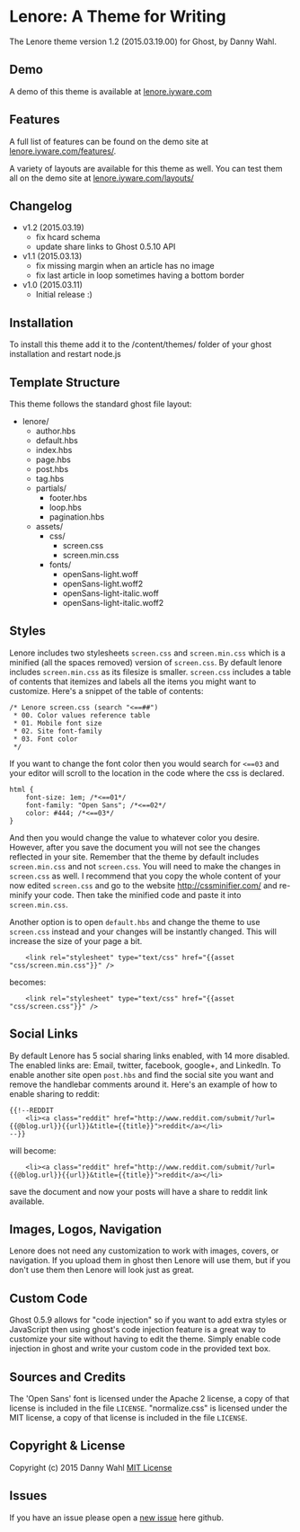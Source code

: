 # Lenore: A Theme for Writing

The Lenore theme version 1.2 (2015.03.19.00) for Ghost, by Danny Wahl.

## Demo

A demo of this theme is available at [lenore.iyware.com](http://lenore.iyware.com)

## Features

A full list of features can be found on the demo site at [lenore.iyware.com/features/](http://lenore.iyware.com/features/).

A variety of layouts are available for this theme as well.  You can test them all on the demo site at [lenore.iyware.com/layouts/](http://lenore.iyware.com/layouts/)

## Changelog
* v1.2 (2015.03.19)
    * fix hcard schema
    * update share links to Ghost 0.5.10 API
* v1.1 (2015.03.13)
    * fix missing margin when an article has no image 
    * fix last article in loop sometimes having a bottom border 
* v1.0 (2015.03.11)
    * Initial release :)

## Installation

To install this theme add it to the /content/themes/ folder of your ghost installation and restart node.js

## Template Structure

This theme follows the standard ghost file layout:

* lenore/
    * author.hbs
    * default.hbs
    * index.hbs
    * page.hbs
    * post.hbs
    * tag.hbs
    * partials/
        * footer.hbs
        * loop.hbs
        * pagination.hbs
    * assets/
        * css/
            * screen.css
            * screen.min.css
        * fonts/
            * openSans-light.woff
            * openSans-light.woff2
            * openSans-light-italic.woff
            * openSans-light-italic.woff2

## Styles

Lenore includes two stylesheets `screen.css` and `screen.min.css` which is a minified (all the spaces removed) version of `screen.css`.  By default lenore includes `screen.min.css` as its filesize is smaller.  `screen.css` includes a table of contents that itemizes and labels all the items you might want to customize.  Here's a snippet of the table of contents:

```language-css
/* Lenore screen.css (search "<==##")
 * 00. Color values reference table
 * 01. Mobile font size
 * 02. Site font-family
 * 03. Font color
 */
```

If you want to change the font color then you would search for `<==03` and your editor will scroll to the location in the code where the css is declared.

```language-css
html {
    font-size: 1em; /*<==01*/
    font-family: "Open Sans"; /*<==02*/
    color: #444; /*<==03*/
}
```

And then you would change the value to whatever color you desire.  However, after you save the document you will not see the changes reflected in your site.  Remember that the theme by default includes `screen.min.css` and not `screen.css`.  You will need to make the changes in `screen.css` as well.  I recommend that you copy the whole content of your now edited `screen.css` and go to the website http://cssminifier.com/ and re-minify your code.  Then take the minified code and paste it into `screen.min.css`.

Another option is to open `default.hbs` and change the theme to use `screen.css` instead and your changes will be instantly changed.  This will increase the size of your page a bit.

```language-handlebars
    <link rel="stylesheet" type="text/css" href="{{asset "css/screen.min.css"}}" />
```

becomes:

```language-handlebars
    <link rel="stylesheet" type="text/css" href="{{asset "css/screen.css"}}" />
```

## Social Links

By default Lenore has 5 social sharing links enabled, with 14 more disabled.  The enabled links are: Email, twitter, facebook, google+, and LinkedIn.  To enable another site open `post.hbs` and find the social site you want and remove the handlebar comments around it.  Here's an example of how to enable sharing to reddit:

```language-handlebars
{{!--REDDIT
	<li><a class="reddit" href="http://www.reddit.com/submit/?url={{@blog.url}}{{url}}&title={{title}}">reddit</a></li>
--}}
```

will become:

```language-handlebars
	<li><a class="reddit" href="http://www.reddit.com/submit/?url={{@blog.url}}{{url}}&title={{title}}">reddit</a></li>
```

save the document and now your posts will have a share to reddit link available.

## Images, Logos, Navigation

Lenore does not need any customization to work with images, covers, or navigation.  If you upload them in ghost then Lenore will use them, but if you don't use them then Lenore will look just as great.

## Custom Code

Ghost 0.5.9 allows for "code injection" so if you want to add extra styles or JavaScript then using ghost's code injection feature is a great way to customize your site without having to edit the theme.  Simply enable code injection in ghost and write your custom code in the provided text box.

## Sources and Credits

The 'Open Sans' font is licensed under the Apache 2 license, a copy of that license is included in the file `LICENSE`.  "normalize.css" is licensed under the MIT license, a copy of that license is included in the file `LICENSE`.

## Copyright & License

Copyright (c) 2015 Danny Wahl [MIT License](LICENSE)

## Issues

If you have an issue please open a [new issue](https://github.com/thedannywahl/ghost_theme-lenore/issues) here github.